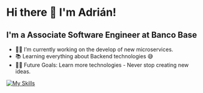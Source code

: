 # Hi there 👋 I'm Adrián!

## I'm a Associate Software Engineer at Banco Base
- 👨‍💻 I’m currently working on the develop of new microservices.
- 📚 Learning everything about Backend technologies 😅
- 💪🏼 Future Goals: Learn more technologies - Never stop creating new ideas.

[![My Skills](https://skillicons.dev/icons?i=java,spring,postgres,html,css,dotnet,docker,git&theme=light)](https://skillicons.dev)
